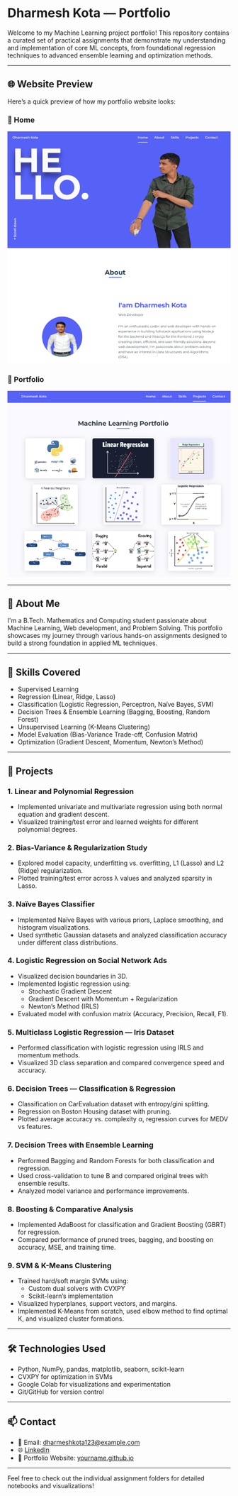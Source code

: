# Dharmesh Kota — Portfolio

Welcome to my Machine Learning project portfolio! This repository contains a curated set of practical assignments that demonstrate my understanding and implementation of core ML concepts, from foundational regression techniques to advanced ensemble learning and optimization methods.

---

## 🌐 Website Preview

Here’s a quick preview of how my portfolio website looks:

### 📸 Home
![Website Preview 1](assets/img/home.png)

### 📸 Portfolio
![Website Preview 2](assets/img/portfolio.png)

---

## 🚀 About Me

I'm a B.Tech. Mathematics and Computing student passionate about Machine Learning, Web development, and Problem Solving. This portfolio showcases my journey through various hands-on assignments designed to build a strong foundation in applied ML techniques.

---

## 🧠 Skills Covered

- Supervised Learning
- Regression (Linear, Ridge, Lasso)
- Classification (Logistic Regression, Perceptron, Naïve Bayes, SVM)
- Decision Trees & Ensemble Learning (Bagging, Boosting, Random Forest)
- Unsupervised Learning (K-Means Clustering)
- Model Evaluation (Bias-Variance Trade-off, Confusion Matrix)
- Optimization (Gradient Descent, Momentum, Newton’s Method)

---

## 📁 Projects

### 1. **Linear and Polynomial Regression**
- Implemented univariate and multivariate regression using both normal equation and gradient descent.
- Visualized training/test error and learned weights for different polynomial degrees.

### 2. **Bias-Variance & Regularization Study**
- Explored model capacity, underfitting vs. overfitting, L1 (Lasso) and L2 (Ridge) regularization.
- Plotted training/test error across λ values and analyzed sparsity in Lasso.

### 3. **Naïve Bayes Classifier**
- Implemented Naïve Bayes with various priors, Laplace smoothing, and histogram visualizations.
- Used synthetic Gaussian datasets and analyzed classification accuracy under different class distributions.

### 4. **Logistic Regression on Social Network Ads**
- Visualized decision boundaries in 3D.
- Implemented logistic regression using:
  - Stochastic Gradient Descent
  - Gradient Descent with Momentum + Regularization
  - Newton’s Method (IRLS)
- Evaluated model with confusion matrix (Accuracy, Precision, Recall, F1).

### 5. **Multiclass Logistic Regression — Iris Dataset**
- Performed classification with logistic regression using IRLS and momentum methods.
- Visualized 3D class separation and compared convergence speed and accuracy.

### 6. **Decision Trees — Classification & Regression**
- Classification on CarEvaluation dataset with entropy/gini splitting.
- Regression on Boston Housing dataset with pruning.
- Plotted average accuracy vs. complexity α, regression curves for MEDV vs features.

### 7. **Decision Trees with Ensemble Learning**
- Performed Bagging and Random Forests for both classification and regression.
- Used cross-validation to tune B and compared original trees with ensemble results.
- Analyzed model variance and performance improvements.

### 8. **Boosting & Comparative Analysis**
- Implemented AdaBoost for classification and Gradient Boosting (GBRT) for regression.
- Compared performance of pruned trees, bagging, and boosting on accuracy, MSE, and training time.

### 9. **SVM & K-Means Clustering**
- Trained hard/soft margin SVMs using:
  - Custom dual solvers with CVXPY
  - Scikit-learn’s implementation
- Visualized hyperplanes, support vectors, and margins.
- Implemented K-Means from scratch, used elbow method to find optimal K, and visualized cluster formations.

---

## 🛠️ Technologies Used

- Python, NumPy, pandas, matplotlib, seaborn, scikit-learn
- CVXPY for optimization in SVMs
- Google Colab for visualizations and experimentation
- Git/GitHub for version control

---

## 📫 Contact

- 📧 Email: dharmeshkota123@example.com
- 🌐 [LinkedIn](https://www.linkedin.com/in/dharmesh-kota-8a9810268/)
- 💼 Portfolio Website: [yourname.github.io](https://dharmesh-kota.github.io/Portfolio/)

---

Feel free to check out the individual assignment folders for detailed notebooks and visualizations!